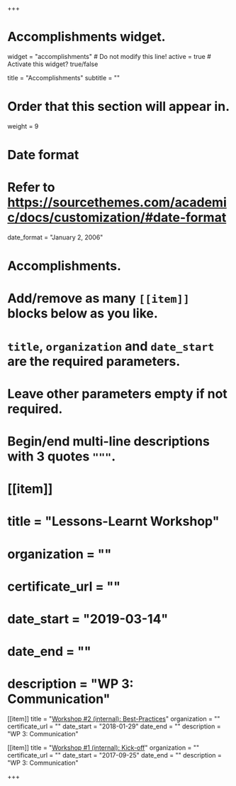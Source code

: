 +++
# Accomplishments widget.
widget = "accomplishments"  # Do not modify this line!
active = true # Activate this widget? true/false

title = "Accomplish&shy;ments"
subtitle = ""

# Order that this section will appear in.
weight = 9

# Date format
#   Refer to https://sourcethemes.com/academic/docs/customization/#date-format
date_format = "January 2, 2006"

# Accomplishments.
#   Add/remove as many `[[item]]` blocks below as you like.
#   `title`, `organization` and `date_start` are the required parameters.
#   Leave other parameters empty if not required.
#   Begin/end multi-line descriptions with 3 quotes `"""`.

# [[item]]
#   title = "Lessons-Learnt Workshop"
#   organization = ""
#   certificate_url = ""
#   date_start = "2019-03-14"
#   date_end = ""
#   description = "WP 3: Communication"


[[item]]
  title = "[Workshop #2 (internal): Best-Practices](talk/2018-01-29_workshop-best-practices/)"
  organization = ""
  certificate_url = ""
  date_start = "2018-01-29"
  date_end = ""
  description = "WP 3: Communication"
  
[[item]]
  title = "[Workshop #1 (internal): Kick-off](talk/2017-09-25_workshop-kickoff/)"
  organization = ""
  certificate_url = ""
  date_start = "2017-09-25"
  date_end = ""
  description = "WP 3: Communication"


+++
